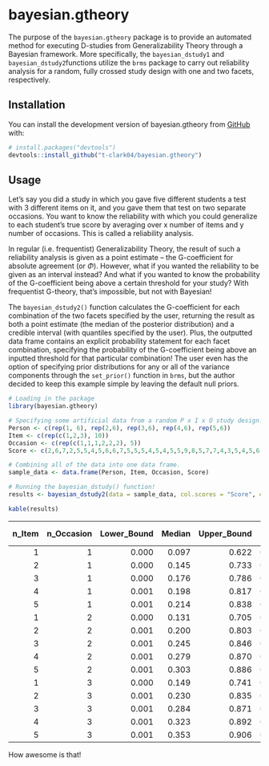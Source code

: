 
<!-- README.md is generated from README.Rmd. Please edit that file -->

# bayesian.gtheory

<!-- badges: start -->

<!-- badges: end -->

The purpose of the `bayesian.gtheory` package is to provide an automated
method for executing D-studies from Generalizability Theory through a
Bayesian framework. More specifically, the `bayesian_dstudy1` and
`bayesian_dstudy2`functions utilize the `brms` package to carry out
reliability analysis for a random, fully crossed study design with one
and two facets, respectively.

## Installation

You can install the development version of bayesian.gtheory from
[GitHub](https://github.com/) with:

``` r
# install.packages("devtools")
devtools::install_github("t-clark04/bayesian.gtheory")
```

## Usage

Let’s say you did a study in which you gave five different students a
test with 3 different items on it, and you gave them that test on two
separate occasions. You want to know the reliability with which you
could generalize to each student’s true score by averaging over x number
of items and y number of occasions. This is called a reliability
analysis.

In regular (i.e. frequentist) Generalizability Theory, the result of
such a reliability analysis is given as a point estimate – the
G-coefficient for absolute agreement (or $`\Phi`$). However, what if you
wanted the reliability to be given as an interval instead? And what if
you wanted to know the probability of the G-coefficient being above a
certain threshold for your study? With frequentist G-theory, that’s
impossible, but not with Bayesian!

The `bayesian_dstudy2()` function calculates the G-coefficient for each
combination of the two facets specified by the user, returning the
result as both a point estimate (the median of the posterior
distribution) and a credible interval (with quantiles specified by the
user). Plus, the outputted data frame contains an explicit probability
statement for each facet combination, specifying the probability of the
G-coefficient being above an inputted threshold for that particular
combination! The user even has the option of specifying prior
distributions for any or all of the variance components through the
`set_prior()` function in `brms`, but the author decided to keep this
example simple by leaving the default null priors.

``` r
# Loading in the package
library(bayesian.gtheory)

# Specifying some artificial data from a random P x I x O study design.
Person <- c(rep(1, 6), rep(2,6), rep(3,6), rep(4,6), rep(5,6))
Item <- c(rep(c(1,2,3), 10))
Occasion <- c(rep(c(1,1,1,2,2,2), 5))
Score <- c(2,6,7,2,5,5,4,5,6,6,7,5,5,5,4,5,4,5,5,9,8,5,7,7,4,3,5,4,5,6)

# Combining all of the data into one data frame.
sample_data <- data.frame(Person, Item, Occasion, Score)

# Running the bayesian_dstudy() function!
results <- bayesian_dstudy2(data = sample_data, col.scores = "Score", col.subjects = "Person", col.facet1 = "Item", col.facet2 = "Occasion", seq1 = seq(1,5,1), seq2 = seq(1,3,1), threshold = 0.5, warmup = 1000, iter = 4000, chains = 4, cores = 4)
```

``` r
kable(results)
```

| n_Item | n_Occasion | Lower_Bound | Median | Upper_Bound | P(G \> 0.5) |
|-------:|-----------:|------------:|-------:|------------:|------------:|
|      1 |          1 |       0.000 |  0.097 |       0.622 |       0.061 |
|      2 |          1 |       0.000 |  0.145 |       0.733 |       0.124 |
|      3 |          1 |       0.000 |  0.176 |       0.786 |       0.168 |
|      4 |          1 |       0.001 |  0.198 |       0.817 |       0.199 |
|      5 |          1 |       0.001 |  0.214 |       0.838 |       0.220 |
|      1 |          2 |       0.000 |  0.131 |       0.705 |       0.103 |
|      2 |          2 |       0.001 |  0.200 |       0.803 |       0.191 |
|      3 |          2 |       0.001 |  0.245 |       0.846 |       0.246 |
|      4 |          2 |       0.001 |  0.279 |       0.870 |       0.282 |
|      5 |          2 |       0.001 |  0.303 |       0.886 |       0.309 |
|      1 |          3 |       0.000 |  0.149 |       0.741 |       0.130 |
|      2 |          3 |       0.001 |  0.230 |       0.835 |       0.229 |
|      3 |          3 |       0.001 |  0.284 |       0.871 |       0.290 |
|      4 |          3 |       0.001 |  0.323 |       0.892 |       0.330 |
|      5 |          3 |       0.001 |  0.353 |       0.906 |       0.359 |

How awesome is that!
